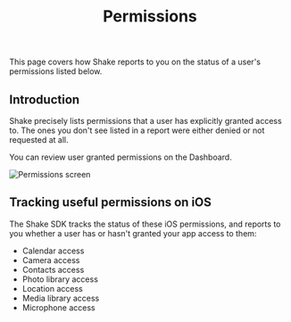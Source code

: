 ﻿---
id: permissions
title: Permissions
---
This page covers how Shake reports to you on the status of a user's permissions listed below.

## Introduction
Shake precisely lists permissions that a user has explicitly granted access to.
The ones you don't see listed in a report were either denied or not requested at all.

You can review user granted permissions on the Dashboard.

![Permissions screen](/screens/permissions_screen.png)

## Tracking useful permissions on iOS
The Shake SDK tracks the status of these  iOS permissions, and reports to 
you whether a user has or hasn't granted your app access to them:

* Calendar access
* Camera access
* Contacts access
* Photo library access
* Location access
* Media library access
* Microphone access

